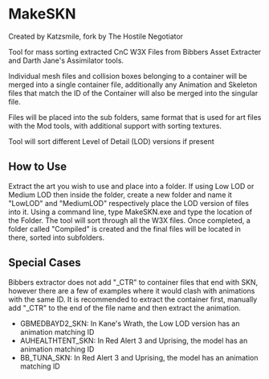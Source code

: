 # MakeSKN
Created by Katzsmile, fork by The Hostile Negotiator

Tool for mass sorting extracted CnC W3X Files from Bibbers Asset Extracter and Darth Jane's Assimilator tools.

Individual mesh files and collision boxes belonging to a container will be merged into a single container file, additionally any Animation and Skeleton files 
that match the ID of the Container will also be merged into the singular file.

Files will be placed into the sub folders, same format that is used for art files with the Mod tools, with additional support with sorting textures.

Tool will sort different Level of Detail (LOD) versions if present

## How to Use
Extract the art you wish to use and place into a folder. If using Low LOD or Medium LOD then inside the folder, create a new folder and name it "LowLOD" and 
"MediumLOD" respectively place the LOD version of files into it. Using a command line, type MakeSKN.exe and type the location of the Folder. The tool will sort 
through all the W3X files. Once completed, a folder called "Compiled" is created and the final files will be located in there, sorted into subfolders.

## Special Cases
Bibbers extractor does not add "_CTR" to container files that end with SKN, however there are a few of examples where it would clash with animations with 
the same ID. It is recommended to extract the container first, manually add "_CTR" to the end of the file name and then extract the animation.
* GBMEDBAYD2_SKN: In Kane's Wrath, the Low LOD version has an animation matching ID
* AUHEALTHTENT_SKN: In Red Alert 3 and Uprising, the model has an animation matching ID
* BB_TUNA_SKN: In Red Alert 3 and Uprising, the model has an animation matching ID